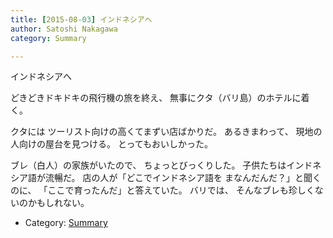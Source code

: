 ```yaml
---
title: [2015-08-03] インドネシアへ
author: Satoshi Nakagawa
category: Summary

---
```


インドネシアへ

 どきどきドキドキの飛行機の旅を終え、
無事にクタ（バリ島）のホテルに着く。

 クタには
ツーリスト向けの高くてまずい店ばかりだ。
あるきまわって、
現地の人向けの屋台を見つける。
とってもおいしかった。

 ブレ（白人）の家族がいたので、
ちょっとびっくりした。
子供たちはインドネシア語が流暢だ。
店の人が「どこでインドネシア語を
まなんだんだ？」と聞くのに、
「ここで育ったんだ」と答えていた。
バリでは、
そんなブレも珍しくないのかもしれない。

- Category: [Summary](https://merapano.github.io/categories.html#Summary)

